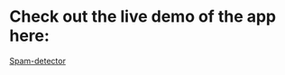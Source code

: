 # Check out the live demo of the app here:  

[Spam-detector](https://hj9cbiz3dk7pqrq7mkirwo.streamlit.app/)

